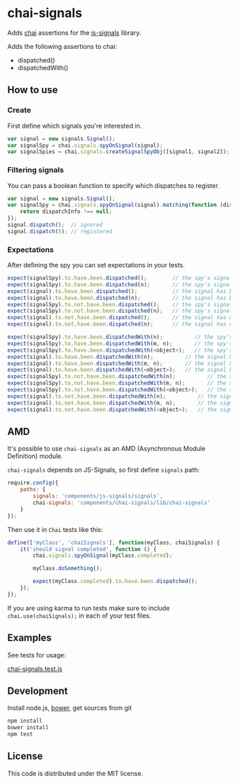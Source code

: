 # chai-signals
Adds [chai](https://github.com/chaijs/chai) assertions for the [js-signals](https://github.com/millermedeiros/js-signals) library.

Adds the following assertions to chai:
 * dispatched()
 * dispatchedWith()

How to use
--------------
### Create
First define which signals you're interested in.

```js
var signal = new signals.Signal();
var signalSpy = chai.signals.spyOnSignal(signal);
var signalSpies = chai.signals.createSignalSpyObj([signal1, signal2]);
```

### Filtering signals
You can pass a boolean function to specify which dispatches to register.

```js
var signal = new signals.Signal();
var signalSpy = chai.signals.spyOnSignal(signal).matching(function (dispatchInfo) {
	return dispatchInfo !== null;
});
signal.dispatch();  // ignored
signal.dispatch(5); // registered
```

### Expectations
After defining the spy you can set expectations in your tests.

```js
expect(signalSpy).to.have.been.dispatched();        // the spy's signal has been dispatched at least once
expect(signalSpy).to.have.been.dispatched(n);       // the spy's signal has been dispatched n times
expect(signal).to.have.been.dispatched();           // the signal has been dispatched at least once
expect(signal).to.have.been.dispatched(n);          // the signal has been dispatched n times
expect(signalSpy).to.not.have.been.dispatched();    // the spy's signal has not been dispatched at all
expect(signalSpy).to.not.have.been.dispatched(n);   // the spy's signal has not been dispatched n times
expect(signal).to.not.have.been.dispatched();       // the signal has not been dispatched at all
expect(signal).to.not.have.been.dispatched(n);      // the signal has not been dispatched at all

expect(signalSpy).to.have.been.dispatchedWith(n);          // the spy's signal has been dispatched using n
expect(signalSpy).to.have.been.dispatchedWith(m, n);       // the spy's signal has been dispatched using (m, n)
expect(signalSpy).to.have.been.dispatchedWith(<object>);   // the spy's signal has been dispatched with using object
expect(signal).to.have.been.dispatchedWith(n);          // the signal has been dispatched using n
expect(signal).to.have.been.dispatchedWith(m, n);       // the signal has been dispatched using (m, n)
expect(signal).to.have.been.dispatchedWith(<object>);   // the signal has been dispatched with using object
expect(signalSpy).to.not.have.been.dispatchedWith(n);          // the spy's signal has not been dispatched using n
expect(signalSpy).to.not.have.been.dispatchedWith(m, n);       // the spy's signal has not been dispatched using (m, n)
expect(signalSpy).to.not.have.been.dispatchedWith(<object>);   // the spy's signal has not been dispatched with using object
expect(signal).to.not.have.been.dispatchedWith(n);          // the signal has not been dispatched using n
expect(signal).to.not.have.been.dispatchedWith(m, n);       // the signal has not been dispatched using (m, n)
expect(signal).to.not.have.been.dispatchedWith(<object>);   // the signal has not been dispatched with using object
```

AMD
-------------
It's possible to use `chai-signals` as an AMD (Asynchronous Module Definition) module.

`chai-signals` depends on JS-Signals, so first define `signals` path:

```js
require.config({
	paths: {
		signals: 'components/js-signals/signals',
		chai-signals: 'components/chai-signals/lib/chai-signals'
	}
});
```

Then use it in `Chai` tests like this:

```js
define(['myClass', 'chaiSignals'], function(myClass, chaiSignals) {
	it('should signal completed', function () {
		chai.signals.spyOnSignal(myClass.completed);

		myClass.doSomething();

		expect(myClass.completed).to.have.been.dispatched();
	});
});
```

If you are using karma to run tests make sure to include `chai.use(chaiSignals);` in each of your test files.

Examples
--------
See tests for usage:

[chai-signals.test.js](https://github.com/StephenDavidson/chai-signals/blob/master/chai-signals.test.js)

Development
-----------
Install node.js, [bower](http://twitter.github.com/bower), get sources from git

```js
npm install
bower install
npm test
```

License
-------
This code is distributed under the MIT license.
